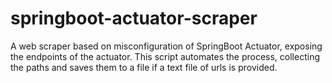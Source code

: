 # springboot-actuator-scraper
A web scraper based on misconfiguration of SpringBoot Actuator, exposing the endpoints of the actuator. This script automates the process, collecting the paths and saves them to a file if a text file of urls is provided.
